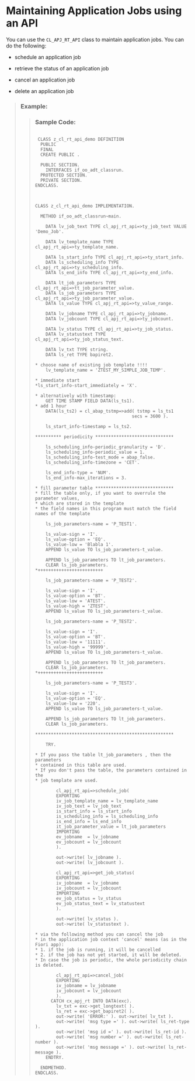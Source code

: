 <!-- loio1491e6c075c04e7c9a485a2e24b82653 -->

# Maintaining Application Jobs using an API



You can use the `CL_APJ_RT_API` class to maintain application jobs. You can do the following:

-   schedule an application job

-   retrieve the status of an application job

-   cancel an application job

-   delete an application job


> ### Example:  
> > ### Sample Code:  
> > ```
> > 
> >  CLASS z_cl_rt_api_demo DEFINITION
> >   PUBLIC
> >   FINAL
> >   CREATE PUBLIC .
> > 
> >   PUBLIC SECTION.
> >     INTERFACES if_oo_adt_classrun.
> >   PROTECTED SECTION.
> >   PRIVATE SECTION.
> > ENDCLASS.
> > 
> > 
> > 
> > CLASS z_cl_rt_api_demo IMPLEMENTATION.
> > 
> >   METHOD if_oo_adt_classrun~main.
> > 
> >     DATA lv_job_text TYPE cl_apj_rt_api=>ty_job_text VALUE 'Demo_Job'.
> > 
> >     DATA lv_template_name TYPE cl_apj_rt_api=>ty_template_name.
> > 
> >     DATA ls_start_info TYPE cl_apj_rt_api=>ty_start_info.
> >     DATA ls_scheduling_info TYPE cl_apj_rt_api=>ty_scheduling_info.
> >     DATA ls_end_info TYPE cl_apj_rt_api=>ty_end_info.
> > 
> >     DATA lt_job_parameters TYPE cl_apj_rt_api=>tt_job_parameter_value.
> >     DATA ls_job_parameters TYPE cl_apj_rt_api=>ty_job_parameter_value.
> >     DATA ls_value TYPE cl_apj_rt_api=>ty_value_range.
> > 
> >     DATA lv_jobname TYPE cl_apj_rt_api=>ty_jobname.
> >     DATA lv_jobcount TYPE cl_apj_rt_api=>ty_jobcount.
> > 
> >     DATA lv_status TYPE cl_apj_rt_api=>ty_job_status.
> >     DATA lv_statustext TYPE cl_apj_rt_api=>ty_job_status_text.
> > 
> >     DATA lv_txt TYPE string.
> >     DATA ls_ret TYPE bapiret2.
> > 
> > * choose name of existing job template !!!!
> >     lv_template_name = 'ZTEST_MY_SIMPLE_JOB_TEMP'.
> > 
> > * immediate start
> > *ls_start_info-start_immediately = 'X'.
> > 
> > * alternatively with timestamp:
> >     GET TIME STAMP FIELD DATA(ls_ts1).
> > * add 1 hour
> >     DATA(ls_ts2) = cl_abap_tstmp=>add( tstmp = ls_ts1
> >                                      secs = 3600 ).
> > 
> >     ls_start_info-timestamp = ls_ts2.
> > 
> > ********** periodicity ******************************
> > 
> >     ls_scheduling_info-periodic_granularity = 'D'.
> >     ls_scheduling_info-periodic_value = 1.
> >     ls_scheduling_info-test_mode = abap_false.
> >     ls_scheduling_info-timezone = 'CET'.
> > 
> >     ls_end_info-type = 'NUM'.
> >     ls_end_info-max_iterations = 3.
> > 
> > * fill parameter table ******************************
> > * fill the table only, if you want to overrule the parameter values,
> > * which are stored in the template
> > * the field names in this program must match the field names of the template
> > 
> >     ls_job_parameters-name = 'P_TEST1'.
> > 
> >     ls_value-sign = 'I'.
> >     ls_value-option = 'EQ'.
> >     ls_value-low = 'Blabla 1'.
> >     APPEND ls_value TO ls_job_parameters-t_value.
> > 
> >     APPEND ls_job_parameters TO lt_job_parameters.
> >     CLEAR ls_job_parameters.
> > *+++++++++++++++++++++++++
> > 
> >     ls_job_parameters-name = 'P_TEST2'.
> > 
> >     ls_value-sign = 'I'.
> >     ls_value-option = 'BT'.
> >     ls_value-low = 'ATEST'.
> >     ls_value-high = 'ZTEST'.
> >     APPEND ls_value TO ls_job_parameters-t_value.
> > 
> >     ls_job_parameters-name = 'P_TEST2'.
> > 
> >     ls_value-sign = 'I'.
> >     ls_value-option = 'BT'.
> >     ls_value-low = '11111'.
> >     ls_value-high = '99999'.
> >     APPEND ls_value TO ls_job_parameters-t_value.
> > 
> >     APPEND ls_job_parameters TO lt_job_parameters.
> >     CLEAR ls_job_parameters.
> > *+++++++++++++++++++++++++
> > 
> >     ls_job_parameters-name = 'P_TEST3'.
> > 
> >     ls_value-sign = 'I'.
> >     ls_value-option = 'EQ'.
> >     ls_value-low = '220'.
> >     APPEND ls_value TO ls_job_parameters-t_value.
> > 
> >     APPEND ls_job_parameters TO lt_job_parameters.
> >     CLEAR ls_job_parameters.
> > 
> > *****************************************************
> > 
> >     TRY.
> > 
> > * If you pass the table lt_job_parameters , then the parameters
> > * contained in this table are used.
> > * If you don't pass the table, the parameters contained in the
> > * job template are used.
> > 
> >         cl_apj_rt_api=>schedule_job(
> >         EXPORTING
> >         iv_job_template_name = lv_template_name
> >         iv_job_text = lv_job_text
> >         is_start_info = ls_start_info
> >         is_scheduling_info = ls_scheduling_info
> >         is_end_info = ls_end_info
> >         it_job_parameter_value = lt_job_parameters
> >         IMPORTING
> >         ev_jobname  = lv_jobname
> >         ev_jobcount = lv_jobcount
> >         ).
> > 
> >         out->write( lv_jobname ).
> >         out->write( lv_jobcount ).
> > 
> >         cl_apj_rt_api=>get_job_status(
> >         EXPORTING
> >         iv_jobname  = lv_jobname
> >         iv_jobcount = lv_jobcount
> >         IMPORTING
> >         ev_job_status = lv_status
> >         ev_job_status_text = lv_statustext
> >         ).
> > 
> >         out->write( lv_status ).
> >         out->write( lv_statustext ).
> > 
> > * via the following method you can cancel the job
> > * in the application job context 'cancel' means (as in the Fiori app):
> > * 1. if the job is running, it will be cancelled
> > * 2. if the job has not yet started, it will be deleted.
> > * In case the job is periodic, the whole periodicity chain is deleted.
> > 
> >         cl_apj_rt_api=>cancel_job(
> >         EXPORTING
> >         iv_jobname = lv_jobname
> >         iv_jobcount = lv_jobcount
> >         ).
> >       CATCH cx_apj_rt INTO DATA(exc).
> >         lv_txt = exc->get_longtext( ).
> >         ls_ret = exc->get_bapiret2( ).
> >         out->write( 'ERROR:' ). out->write( lv_txt ).
> >         out->write( 'msg type =' ). out->write( ls_ret-type ).
> >         out->write( 'msg id =' ). out->write( ls_ret-id ).
> >         out->write( 'msg number =' ). out->write( ls_ret-number ).
> >         out->write( 'msg message =' ). out->write( ls_ret-message ).
> >     ENDTRY.
> > 
> >   ENDMETHOD.
> > ENDCLASS.
> > ```

